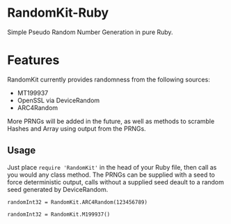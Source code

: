 # RandomKit-Ruby
Simple Pseudo Random Number Generation in pure Ruby.

# Features 
RandomKit currently provides randomness from the following sources:

* MT199937
* OpenSSL via DeviceRandom
* ARC4Random

More PRNGs will be added in the future, as well as methods to scramble Hashes and Array using output from the PRNGs.

## Usage
Just place ```require 'RandomKit'``` in the head of your Ruby file, then call as you would any class method.
The PRNGs can be supplied with a seed to force deterministic output, calls without a supplied seed deault to a random seed generated by DeviceRandom.

```randomInt32 = RandomKit.ARC4Random(123456789)```

```randomInt32 = RandomKit.M199937()```

